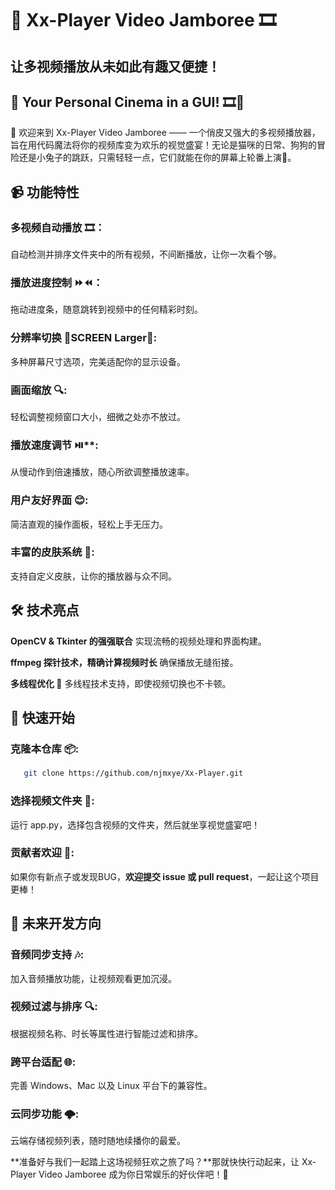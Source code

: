 # 🎥 Xx-Player Video Jamboree 🎞️
## 让多视频播放从未如此有趣又便捷！
## 🎥 Your Personal Cinema in a GUI! 🎞️🎉

🌈 欢迎来到 Xx-Player Video Jamboree —— 一个俏皮又强大的多视频播放器，旨在用代码魔法将你的视频库变为欢乐的视觉盛宴！无论是猫咪的日常、狗狗的冒险还是小兔子的跳跃，只需轻轻一点，它们就能在你的屏幕上轮番上演🎉。

## 📹 功能特性
### 多视频自动播放 🎞️：
自动检测并排序文件夹中的所有视频，不间断播放，让你一次看个够。

### 播放进度控制 ⏩⏪：
   拖动进度条，随意跳转到视频中的任何精彩时刻。

### 分辨率切换 📱SCREEN Larger📱: 
   多种屏幕尺寸选项，完美适配你的显示设备。

### 画面缩放 🔍: 
   轻松调整视频窗口大小，细微之处亦不放过。

### 播放速度调节 ⏯️**: 
   从慢动作到倍速播放，随心所欲调整播放速率。

### 用户友好界面 😊: 
   简洁直观的操作面板，轻松上手无压力。
   
### 丰富的皮肤系统 🎨: 
   支持自定义皮肤，让你的播放器与众不同。
## 🛠️ 技术亮点
**OpenCV & Tkinter 的强强联合**     实现流畅的视频处理和界面构建。

**ffmpeg 探针技术，精确计算视频时长**     确保播放无缝衔接。

**多线程优化 💼**    多线程技术支持，即使视频切换也不卡顿。
## 🌈 快速开始
### 克隆本仓库 📦:
```bash
   git clone https://github.com/njmxye/Xx-Player.git
```  
### 选择视频文件夹 📁: 
运行 app.py，选择包含视频的文件夹，然后就坐享视觉盛宴吧！

### 贡献者欢迎 👏: 
如果你有新点子或发现BUG，**欢迎提交 issue 或 pull request**，一起让这个项目更棒！

## 📌 未来开发方向
### 音频同步支持 🎶: 
   加入音频播放功能，让视频观看更加沉浸。
### 视频过滤与排序 🔍: 
   根据视频名称、时长等属性进行智能过滤和排序。
### 跨平台适配 🌐: 
   完善 Windows、Mac 以及 Linux 平台下的兼容性。
### 云同步功能 🌩️: 
   云端存储视频列表，随时随地续播你的最爱。

**准备好与我们一起踏上这场视频狂欢之旅了吗？**那就快快行动起来，让 Xx-Player Video Jamboree 成为你日常娱乐的好伙伴吧！🌈